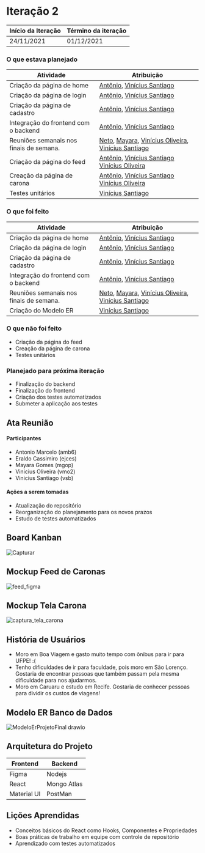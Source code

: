 # Iteração 2

| Início da Iteração | Término da iteração |
| ------------------ | ------------------- |
| 24/11/2021         | 01/12/2021          |

### O que estava planejado
| Atividade                               | Atribuição                                                   |
| --------------------------------------- | ------------------------------------------------------------ |
| Criação da página de home               | [Antônio](https://github.com/antoniomarcelo12), [Vinícius Santiago](https://github.com/viniciussantb) |
| Criação da página de login              | [Antônio](https://github.com/antoniomarcelo12), [Vinícius Santiago](https://github.com/viniciussantb) |
| Criação da página de cadastro           | [Antônio](https://github.com/antoniomarcelo12), [Vinícius Santiago](https://github.com/viniciussantb) |
| Integração do frontend com o backend    | [Antônio](https://github.com/antoniomarcelo12), [Vinícius Santiago](https://github.com/viniciussantb) |
| Reuniões semanais nos finais de semana. | [Neto](https://github.com/NetoCassimiro), [Mayara](https://github.com/maygomes00), [Vinícius Oliveira](https://github.com/vnmoliveira), [Vinícius Santiago](https://github.com/viniciussantb) |
| Criação da página do feed               | [Antônio](https://github.com/antoniomarcelo12), [Vinícius Santiago](https://github.com/viniciussantb) [Vinícius Oliveira](https://github.com/vnmoliveira) |
| Creação da página de carona             | [Antônio](https://github.com/antoniomarcelo12), [Vinícius Santiago](https://github.com/viniciussantb) [Vinícius Oliveira](https://github.com/vnmoliveira) |
| Testes unitários                        | [Vinícius Santiago](https://github.com/viniciussantb)        |

### O que foi feito
| Atividade                               | Atribuição                                                   |
| --------------------------------------- | ------------------------------------------------------------ |
| Criação da página de home               | [Antônio](https://github.com/antoniomarcelo12), [Vinícius Santiago](https://github.com/viniciussantb) |
| Criação da página de login              | [Antônio](https://github.com/antoniomarcelo12), [Vinícius Santiago](https://github.com/viniciussantb) |
| Criação da página de cadastro           | [Antônio](https://github.com/antoniomarcelo12), [Vinícius Santiago](https://github.com/viniciussantb) |
| Integração do frontend com o backend    | [Antônio](https://github.com/antoniomarcelo12), [Vinícius Santiago](https://github.com/viniciussantb) |
| Reuniões semanais nos finais de semana. | [Neto](https://github.com/NetoCassimiro), [Mayara](https://github.com/maygomes00), [Vinícius Oliveira](https://github.com/vnmoliveira), [Vinícius Santiago](https://github.com/viniciussantb) |
| Criação do Modelo ER | [Vinícius Santiago](https://github.com/viniciussantb) |

### O que não foi feito
* Criação da página do feed
* Creação da página de carona
* Testes unitários
### Planejado para próxima iteração

* Finalização do backend
* Finalização do frontend
* Criação dos testes automatizados
* Submeter a aplicação aos testes

## Ata Reunião

#### Participantes
- Antonio Marcelo (amb6) 
- Eraldo Cassimiro (ejces)
- Mayara Gomes (mgop)
- Vinicius Oliveira (vmo2) 
- Vinicius Santiago (vsb)

#### Ações a serem tomadas
* Atualização do repositório
* Reorganização do planejamento para os novos prazos
* Estudo de testes automatizados


## Board Kanban
![Capturar](https://user-images.githubusercontent.com/55957552/144314315-5cf542d9-1120-413b-bf8f-b42138bd2a7f.PNG)


## Mockup Feed de Caronas
![feed_figma](https://user-images.githubusercontent.com/55957552/143327896-6b239704-6b8a-49c4-b3f3-efa50d80ec6d.png)

## Mockup Tela Carona
![captura_tela_carona](https://user-images.githubusercontent.com/55957552/143327800-eda05685-f70c-4912-871f-4f348211dca9.png)

## História de Usuários
* Moro em Boa Viagem e gasto muito tempo com ônibus para ir para UFPE! :(
* Tenho dificuldades de ir para faculdade, pois moro em São Lorenço. Gostaria de encontrar pessoas que também passam pela mesma dificuldade para nos ajudarmos.
* Moro em Caruaru e estudo em Recife. Gostaria de conhecer pessoas para dividir os custos de viagens!

## Modelo ER Banco de Dados
![ModeloErProjetoFinal drawio](https://user-images.githubusercontent.com/55957552/143325317-f680defb-8628-4a2a-8215-83c020933e89.png)

## Arquitetura do Projeto

| Frontend | Backend |
| ------------------ | ------------------- |
| Figma         | Nodejs          |
|      React    |         Mongo Atlas          |
| Material UI   | PostMan          |

## Lições Aprendidas
* Conceitos básicos do React como Hooks, Componentes e Propriedades
* Boas práticas de trabalho em equipe com controle de repositório
* Aprendizado com testes automatizados
